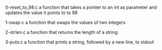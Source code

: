 0-reset_to_98.c
a function that takes a pointer to an int as parameter and updates the value it points to to 98

1-swap.c
a function that swaps the values of two integers

2-strlen.c
a function that returns the length of a string

3-puts.c
a function that prints a string, followed by a new line, to stdout

